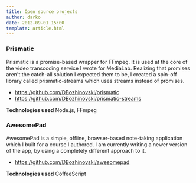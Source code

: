 ```yaml
---
title: Open source projects
author: darko
date: 2012-09-01 15:00
template: article.html
---
```


### Prismatic

Prismatic is a promise-based wrapper for FFmpeg. It is used at the core of the video transcoding service I wrote for MediaLab. Realizing that promises aren't the catch-all solution I expected them to be, I created a spin-off library called prismatic-streams which uses streams instead of promises.

- https://github.com/DBozhinovski/prismatic
- https://github.com/DBozhinovski/prismatic-streams

**Technologies used** Node.js, FFmpeg

### AwesomePad

AwesomePad is a simple, offline, browser-based note-taking application which I built for a course I authored. I am currently writing a newer version of the app, by using a completely different approach to it.

- https://github.com/DBozhinovski/awesomepad

**Technologies used** CoffeeScript
